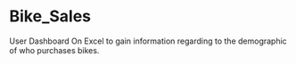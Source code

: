 # Bike_Sales
User Dashboard On Excel to gain information regarding to the demographic of who purchases bikes.
